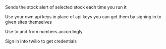 Sends the stock alert of selected stock each time you run it 

Use your own api keys in place of api keys you can get them by signing in to given sites themselves

Use to and from numbers accordingly

Sign in into twilio to get credentials